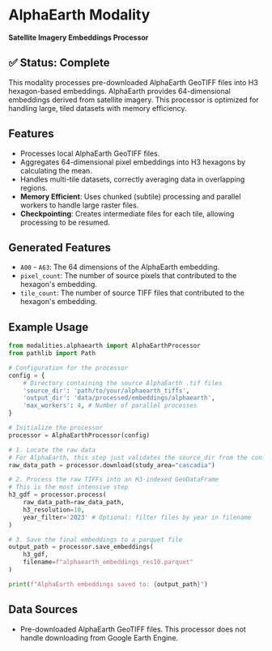 # AlphaEarth Modality

**Satellite Imagery Embeddings Processor**

## ✅ Status: Complete

This modality processes pre-downloaded AlphaEarth GeoTIFF files into H3 hexagon-based embeddings. AlphaEarth provides 64-dimensional embeddings derived from satellite imagery. This processor is optimized for handling large, tiled datasets with memory efficiency.

## Features
- Processes local AlphaEarth GeoTIFF files.
- Aggregates 64-dimensional pixel embeddings into H3 hexagons by calculating the mean.
- Handles multi-tile datasets, correctly averaging data in overlapping regions.
- **Memory Efficient**: Uses chunked (subtile) processing and parallel workers to handle large raster files.
- **Checkpointing**: Creates intermediate files for each tile, allowing processing to be resumed.

## Generated Features
- `A00` - `A63`: The 64 dimensions of the AlphaEarth embedding.
- `pixel_count`: The number of source pixels that contributed to the hexagon's embedding.
- `tile_count`: The number of source TIFF files that contributed to the hexagon's embedding.

## Example Usage
```python
from modalities.alphaearth import AlphaEarthProcessor
from pathlib import Path

# Configuration for the processor
config = {
    # Directory containing the source AlphaEarth .tif files
    'source_dir': 'path/to/your/alphaearth_tiffs',
    'output_dir': 'data/processed/embeddings/alphaearth',
    'max_workers': 4, # Number of parallel processes
}

# Initialize the processor
processor = AlphaEarthProcessor(config)

# 1. Locate the raw data
# For AlphaEarth, this step just validates the source_dir from the config
raw_data_path = processor.download(study_area="cascadia")

# 2. Process the raw TIFFs into an H3-indexed GeoDataFrame
# This is the most intensive step
h3_gdf = processor.process(
    raw_data_path=raw_data_path,
    h3_resolution=10,
    year_filter='2023' # Optional: filter files by year in filename
)

# 3. Save the final embeddings to a parquet file
output_path = processor.save_embeddings(
    h3_gdf,
    filename=f"alphaearth_embeddings_res10.parquet"
)

print(f"AlphaEarth embeddings saved to: {output_path}")
```

## Data Sources
- Pre-downloaded AlphaEarth GeoTIFF files. This processor does not handle downloading from Google Earth Engine.
